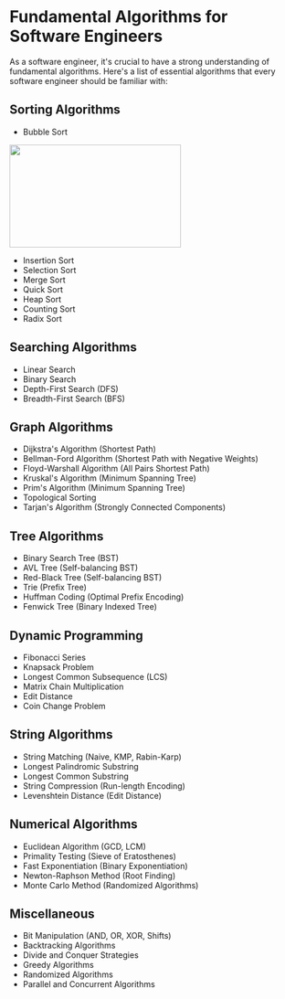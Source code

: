 # Fundamental Algorithms for Software Engineers

As a software engineer, it's crucial to have a strong understanding of fundamental algorithms. Here's a list of essential algorithms that every software engineer should be familiar with:

## Sorting Algorithms

- Bubble Sort

<img src="https://upload.wikimedia.org/wikipedia/commons/c/c8/Bubble-sort-example-300px.gif" width="300" height="180" />
  
- Insertion Sort
- Selection Sort
- Merge Sort
- Quick Sort
- Heap Sort
- Counting Sort
- Radix Sort

## Searching Algorithms

- Linear Search
- Binary Search
- Depth-First Search (DFS)
- Breadth-First Search (BFS)

## Graph Algorithms

- Dijkstra's Algorithm (Shortest Path)
- Bellman-Ford Algorithm (Shortest Path with Negative Weights)
- Floyd-Warshall Algorithm (All Pairs Shortest Path)
- Kruskal's Algorithm (Minimum Spanning Tree)
- Prim's Algorithm (Minimum Spanning Tree)
- Topological Sorting
- Tarjan's Algorithm (Strongly Connected Components)

## Tree Algorithms

- Binary Search Tree (BST)
- AVL Tree (Self-balancing BST)
- Red-Black Tree (Self-balancing BST)
- Trie (Prefix Tree)
- Huffman Coding (Optimal Prefix Encoding)
- Fenwick Tree (Binary Indexed Tree)

## Dynamic Programming

- Fibonacci Series
- Knapsack Problem
- Longest Common Subsequence (LCS)
- Matrix Chain Multiplication
- Edit Distance
- Coin Change Problem

## String Algorithms

- String Matching (Naive, KMP, Rabin-Karp)
- Longest Palindromic Substring
- Longest Common Substring
- String Compression (Run-length Encoding)
- Levenshtein Distance (Edit Distance)

## Numerical Algorithms

- Euclidean Algorithm (GCD, LCM)
- Primality Testing (Sieve of Eratosthenes)
- Fast Exponentiation (Binary Exponentiation)
- Newton-Raphson Method (Root Finding)
- Monte Carlo Method (Randomized Algorithms)

## Miscellaneous

- Bit Manipulation (AND, OR, XOR, Shifts)
- Backtracking Algorithms
- Divide and Conquer Strategies
- Greedy Algorithms
- Randomized Algorithms
- Parallel and Concurrent Algorithms

